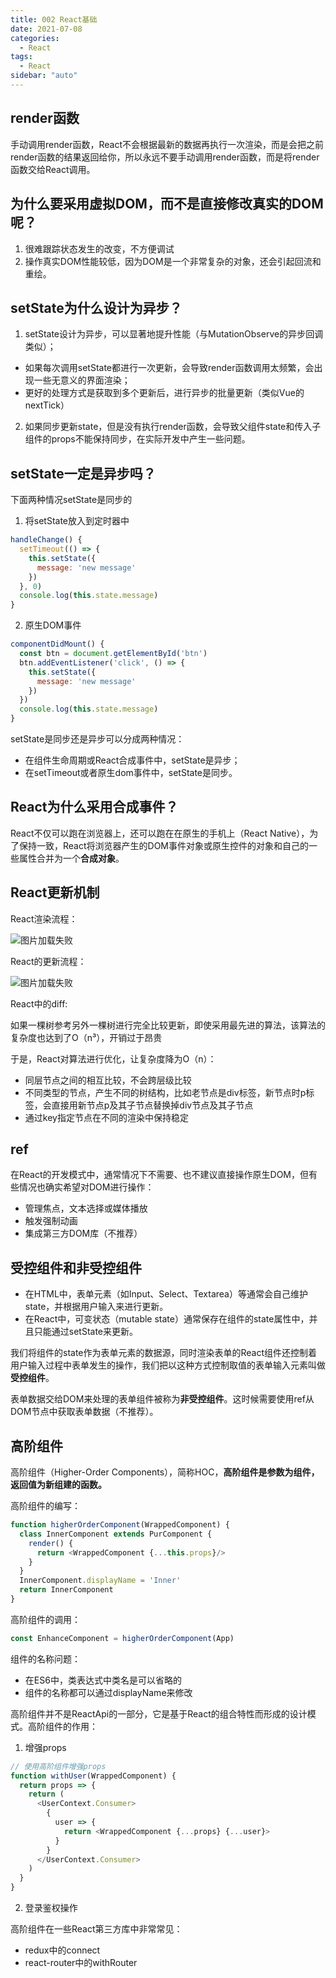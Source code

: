 ```yaml
---
title: 002 React基础
date: 2021-07-08
categories:
  - React
tags:
  - React
sidebar: "auto"
---
```


## render函数

手动调用render函数，React不会根据最新的数据再执行一次渲染，而是会把之前render函数的结果返回给你，所以永远不要手动调用render函数，而是将render函数交给React调用。

## 为什么要采用虚拟DOM，而不是直接修改真实的DOM呢？
1. 很难跟踪状态发生的改变，不方便调试
2. 操作真实DOM性能较低，因为DOM是一个非常复杂的对象，还会引起回流和重绘。

## setState为什么设计为异步？
1. setState设计为异步，可以显著地提升性能（与MutationObserve的异步回调类似）；
  - 如果每次调用setState都进行一次更新，会导致render函数调用太频繁，会出现一些无意义的界面渲染；
  - 更好的处理方式是获取到多个更新后，进行异步的批量更新（类似Vue的nextTick）
2. 如果同步更新state，但是没有执行render函数，会导致父组件state和传入子组件的props不能保持同步，在实际开发中产生一些问题。

## setState一定是异步吗？
下面两种情况setState是同步的
1. 将setState放入到定时器中
```js
handleChange() {
  setTimeout(() => {
    this.setState({
      message: 'new message'
    })
  }, 0)
  console.log(this.state.message)
}
```
2. 原生DOM事件
```js
componentDidMount() {
  const btn = document.getElementById('btn')
  btn.addEventListener('click', () => {
    this.setState({
      message: 'new message'
    })
  })
  console.log(this.state.message)
}
```
setState是同步还是异步可以分成两种情况：
- 在组件生命周期或React合成事件中，setState是异步；
- 在setTimeout或者原生dom事件中，setState是同步。

## React为什么采用合成事件？
React不仅可以跑在浏览器上，还可以跑在在原生的手机上（React Native），为了保持一致，React将浏览器产生的DOM事件对象或原生控件的对象和自己的一些属性合并为一个**合成对象**。

## React更新机制
React渲染流程：

<img :src="$withBase('/react/react渲染流程.svg')" alt="图片加载失败">

React的更新流程：

<img :src="$withBase('/react/react更新流程.svg')" alt="图片加载失败">


React中的diff:

如果一棵树参考另外一棵树进行完全比较更新，即使采用最先进的算法，该算法的复杂度也达到了O（n³），开销过于昂贵

于是，React对算法进行优化，让复杂度降为O（n）：
- 同层节点之间的相互比较，不会跨层级比较
- 不同类型的节点，产生不同的树结构，比如老节点是div标签，新节点时p标签，会直接用新节点p及其子节点替换掉div节点及其子节点
- 通过key指定节点在不同的渲染中保持稳定 


## ref
在React的开发模式中，通常情况下不需要、也不建议直接操作原生DOM，但有些情况也确实希望对DOM进行操作：
- 管理焦点，文本选择或媒体播放
- 触发强制动画
- 集成第三方DOM库（不推荐）

## 受控组件和非受控组件
- 在HTML中，表单元素（如Input、Select、Textarea）等通常会自己维护state，并根据用户输入来进行更新。
- 在React中，可变状态（mutable state）通常保存在组件的state属性中，并且只能通过setState来更新。

我们将组件的state作为表单元素的数据源，同时渲染表单的React组件还控制着用户输入过程中表单发生的操作，我们把以这种方式控制取值的表单输入元素叫做**受控组件**。

表单数据交给DOM来处理的表单组件被称为**非受控组件**。这时候需要使用ref从DOM节点中获取表单数据（不推荐）。

## 高阶组件
高阶组件（Higher-Order Components），简称HOC，**高阶组件是参数为组件，返回值为新组建的函数。**

高阶组件的编写：
```js
function higherOrderComponent(WrappedComponent) {
  class InnerComponent extends PurComponent {
    render() {
      return <WrappedComponent {...this.props}/>
    }
  }
  InnerComponent.displayName = 'Inner'
  return InnerComponent
}

```
高阶组件的调用：
```js
const EnhanceComponent = higherOrderComponent(App)
```
组件的名称问题：
- 在ES6中，类表达式中类名是可以省略的
- 组件的名称都可以通过displayName来修改

高阶组件并不是ReactApi的一部分，它是基于React的组合特性而形成的设计模式。高阶组件的作用：
1. 增强props
```js
// 使用高阶组件增强props
function withUser(WrappedComponent) {
  return props => {
    return (
      <UserContext.Consumer>
        {
          user => {
            return <WrappedComponent {...props} {...user}>
          }
        }
      </UserContext.Consumer>
    )
  }
}
```
2. 登录鉴权操作

高阶组件在一些React第三方库中非常常见：
- redux中的connect
- react-router中的withRouter